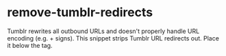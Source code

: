 # remove-tumblr-redirects
Tumblr rewrites all outbound URLs and doesn't properly handle URL encoding (e.g. + signs). 
This snippet strips Tumblr URL redirects out. Place it below the </body> tag.

